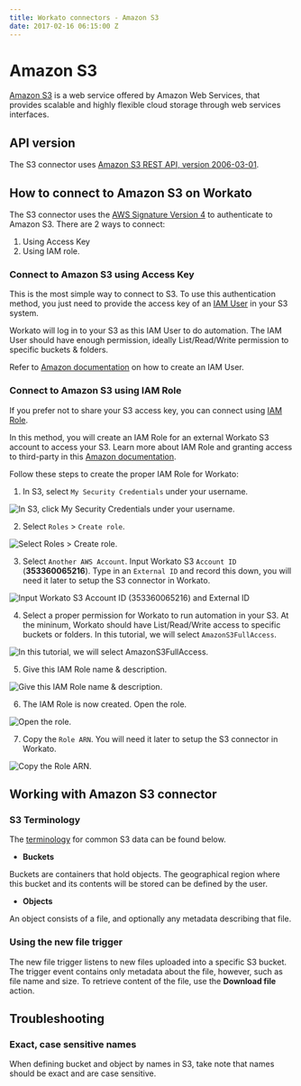 ```yaml
---
title: Workato connectors - Amazon S3
date: 2017-02-16 06:15:00 Z
---
```


# Amazon S3
[Amazon S3](https://aws.amazon.com/s3/) is a web service offered by Amazon Web Services, that provides scalable and highly flexible cloud storage through web services interfaces.

## API version
The S3 connector uses [Amazon S3 REST API, version 2006-03-01](http://docs.aws.amazon.com/AmazonS3/latest/API/Welcome.html).

## How to connect to Amazon S3 on Workato
The S3 connector uses the [AWS Signature Version 4](http://docs.aws.amazon.com/AmazonS3/latest/API/sig-v4-authenticating-requests.html) to authenticate to Amazon S3. There are 2 ways to connect:
1) Using Access Key
2) Using IAM role.

### Connect to Amazon S3 using Access Key
This is the most simple way to connect to S3. To use this authentication method, you just need to provide the access key of an [IAM User](https://docs.aws.amazon.com/IAM/latest/UserGuide/id_users.html) in your S3 system.

Workato will log in to your S3 as this IAM User to do automation. The IAM User should have enough permission, ideally List/Read/Write permission to specific buckets & folders.

Refer to [Amazon documentation](http://docs.aws.amazon.com/IAM/latest/UserGuide/id_users_create.html) on how to create an IAM User.

### Connect to Amazon S3 using IAM Role
If you prefer not to share your S3 access key, you can connect using [IAM Role](https://docs.aws.amazon.com/IAM/latest/UserGuide/id_roles.html).

In this method, you will create an IAM Role for an external Workato S3 account to access your S3. Learn more about IAM Role and granting access to third-party in this [Amazon documentation](https://docs.aws.amazon.com/IAM/latest/UserGuide/id_roles_create_for-user.html).

Follow these steps to create the proper IAM Role for Workato:
1. In S3, select `My Security Credentials` under your username.

![In S3, click `My Security Credentials` under your username.](/assets/images/connectors/amazon-s3/iam_role_auth_1.png)

2. Select `Roles` > `Create role`.

![Select `Roles` > `Create role`.](/assets/images/connectors/amazon-s3/iam_role_auth_2.png)

3. Select `Another AWS Account`. Input Workato S3 `Account ID` (**353360065216**). Type in an `External ID` and record this down, you will need it later to setup the S3 connector in Workato.

![Input Workato S3 `Account ID` (**353360065216**) and `External ID`](/assets/images/connectors/amazon-s3/iam_role_auth_3.png)

4. Select a proper permission for Workato to run automation in your S3. At the mininum, Workato should have List/Read/Write access to specific buckets or folders. In this tutorial, we will select `AmazonS3FullAccess`.

![In this tutorial, we will select `AmazonS3FullAccess`.](/assets/images/connectors/amazon-s3/iam_role_auth_4.png)

5. Give this IAM Role name & description.

![Give this IAM Role name & description.](/assets/images/connectors/amazon-s3/iam_role_auth_5.png)

6. The IAM Role is now created. Open the role.

![Open the role.](/assets/images/connectors/amazon-s3/iam_role_auth_6.png)

7. Copy the `Role ARN`. You will need it later to setup the S3 connector in Workato.

![Copy the Role ARN.](/assets/images/connectors/amazon-s3/iam_role_auth_7.png)

## Working with Amazon S3 connector

### S3 Terminology
The [terminology](http://docs.aws.amazon.com/AmazonS3/latest/gsg/AmazonS3Basics.html) for common S3 data can be found below.

- **Buckets**

Buckets are containers that hold objects. The geographical region where this bucket and its contents will be stored can be defined by the user.

- **Objects**

An object consists of a file, and optionally any metadata describing that file.

### Using the new file trigger
The new file trigger listens to new files uploaded into a specific S3 bucket. The trigger event contains only metadata about the file, however, such as file name and size. To retrieve content of the file, use the **Download file** action.

## Troubleshooting

### Exact, case sensitive names
When defining bucket and object by names in S3, take note that names should be exact and are case sensitive.

